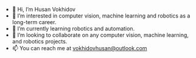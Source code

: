 - 👋 Hi, I’m Husan Vokhidov
- 👀 I’m interested in computer vision, machine learning and robotics as a long-term career.
- 🌱 I’m currently learning robotics and automation.
- 💞️ I’m looking to collaborate on any computer vision, machine learning, and robotics projects.
- 📫 You can reach me at vokhidovhusan@outlook.com

<!---
vokhidovhusan/vokhidovhusan is a ✨ special ✨ repository because its `README.md` (this file) appears on your GitHub profile.
You can click the Preview link to take a look at your changes.
--->
